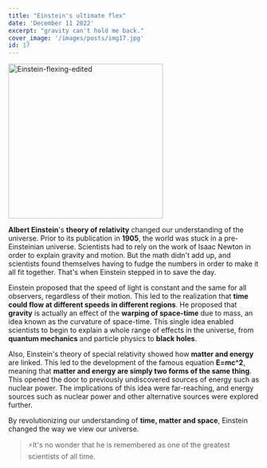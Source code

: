 ```yaml
---
title: "Einstein's ultimate flex"
date: 'December 11 2022'
excerpt: "gravity can't hold me back."
cover_image: '/images/posts/img17.jpg'
id: 17
---
```


<img src='/images/posts/img17.jpg' width='310' alt='Einstein-flexing-edited' />

**Albert Einstein**'s **theory of relativity** changed our understanding of the universe. Prior to its publication in **1905**, the world was stuck in a pre-Einsteinian universe. Scientists had to rely on the work of Isaac Newton in order to explain gravity and motion. But the math didn't add up, and scientists found themselves having to fudge the numbers in order to make it all fit together. That's when Einstein stepped in to save the day.

Einstein proposed that the speed of light is constant and the same for all observers, regardless of their motion. This led to the realization that **time could flow at different speeds in different regions**. He proposed that **gravity** is actually an effect of the **warping of space-time** due to mass, an idea known as the curvature of space-time. This single idea enabled scientists to begin to explain a whole range of effects in the universe, from **quantum mechanics** and particle physics to **black holes**.

Also, Einstein's theory of special relativity showed how **matter and energy** are linked. This led to the development of the famous equation **E=mc^2**, meaning that **matter and energy are simply two forms of the same thing**. This opened the door to previously undiscovered sources of energy such as nuclear power. The implications of this idea were far-reaching, and energy sources such as nuclear power and other alternative sources were explored further.

By revolutionizing our understanding of **time, matter and space**, Einstein changed the way we view our universe.

> ⚡It's no wonder that he is remembered as one of the greatest scientists of all time.
